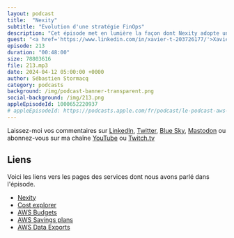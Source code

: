 ```yaml
---
layout: podcast
title:  "Nexity"
subtitle: "Evolution d'une stratégie FinOps"
description: "Cet épisode met en lumière la façon dont Nexity adopte une culture FinOps, impulsée par son Cloud Center of Excellence. Nous parlons d'abord des premiers succès rencontrés, ensuite de l'importance de l'observation et du reporting, la mise en place d'une routine FinOps, ainsi que les projets à venir dans ce domaine. Les résultats obtenus sont significatifs, avec une réduction de 20% à 30% des coûts à périmètre constant par rapport aux premières factures AWS. A écouter si vous souhaitez également réduire de manière durable et maîtrisée vos dépenses liées au cloud."
guest: "<a href='https://www.linkedin.com/in/xavier-t-203726177/'>Xavier Top</a>, Responsable du CCoE"
episode: 213
duration: "00:48:00" 
size: 78803616
file: 213.mp3
date: 2024-04-12 05:00:00 +0000
author: Sébastien Stormacq
category: podcasts
background: /img/podcast-banner-transparent.png
social-background: /img/213.png
appleEpisodeId: 1000652220937
# appleEpisodeId: https://podcasts.apple.com/fr/podcast/le-podcast-aws-en-français/id1452118442
---
```


Laissez-moi vos commentaires sur [LinkedIn](https://www.linkedin.com/in/sebastienstormacq/), [Twitter](https://twitter.com/sebsto), [Blue Sky](https://bsky.app/profile/sebsto.bsky.social), [Mastodon](https://awscommunity.social/@sebsto) ou abonnez-vous sur ma chaîne [YouTube](https://www.youtube.com/sebsto) ou [Twitch.tv](https://www.twitch.tv/sebAWS)

## Liens

Voici les liens vers les pages des services dont nous avons parlé dans l'épisode.

- [Nexity](https://www.nexity.fr/)
- [Cost explorer](https://docs.aws.amazon.com/cost-management/latest/userguide/ce-what-is.html)
- [AWS Budgets](https://aws.amazon.com/aws-cost-management/aws-budgets/)
- [AWS Savings plans](https://aws.amazon.com/savingsplans/)
- [AWS Data Exports](https://docs.aws.amazon.com/cur/latest/userguide/what-is-data-exports.html)
